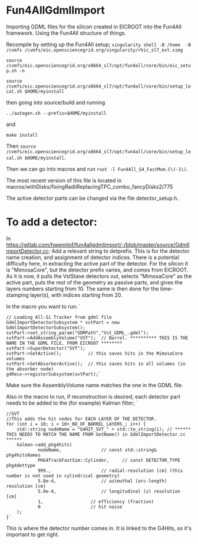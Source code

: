 # Fun4AllGdmlImport

Importing GDML files for the silicon created in EICROOT into the Fun4All framework.
Using the Fun4All structure of things.

Recompile by setting up the Fun4All setup;
`singularity shell -B /home  -B /cvmfs /cvmfs/eic.opensciencegrid.org/singularity/rhic_sl7_ext.simg`

`source /cvmfs/eic.opensciencegrid.org/x8664_sl7/opt/fun4all/core/bin/eic_setup.sh -n`

`source /cvmfs/eic.opensciencegrid.org/x8664_sl7/opt/fun4all/core/bin/setup_local.sh $HOME/myinstall`

then going into source/build and running

`../autogen.sh --prefix=$HOME/myinstall`

and

`make install`

Then `source /cvmfs/eic.opensciencegrid.org/x8664_sl7/opt/fun4all/core/bin/setup_local.sh $HOME/myinstall`.

Then we can go into macros and run `root -l Fun4All_G4_FastMom.C\(-1\)`.

The most recent version of this file is located in macros/withDisks/fixingRadiiReplacingTPC_combo_fancyDisks2/775

The active detector parts can be changed via the file detector_setup.h.

# To add a detector:

In https://gitlab.com/hwennlof/fun4allgdmlimport/-/blob/master/source/GdmlImportDetector.cc: Add a relevant string to detprefix. This is for the detector name creation, and assignment of detector indices.
There is a potential difficulty here, in extracting the active part of the detector. For the silicon it is "MimosaCore", but the detector prefix varies, and comes from EICROOT.
As it is now, it pulls the VstStave detectors out, selects "MimosaCore" as the active part, puts the rest of the geometry as passive parts, and gives the layers numbers starting from 10.
The same is then done for the time-stamping layer(s), with indices starting from 20.

In the macro you want to run:
`   

    // Loading All-Si Tracker from gdml file
	GdmlImportDetectorSubsystem * svtPart = new GdmlImportDetectorSubsystem();
	svtPart->set_string_param("GDMPath","Vst_GDML_.gdml"); 
	svtPart->AddAssemblyVolume("VST");	// Barrel. ********** THIS IS THE NAME IN THE GDML FILE, FROM EICROOT ********
	svtPart->SuperDetector("SVT");
	svtPart->SetActive();          // this saves hits in the MimosaCore volumes
	svtPart->SetAbsorberActive();  // this saves hits in all volumes (in the absorber node)
	g4Reco->registerSubsystem(svtPart);`
	
Make sure the AssemblyVolume name matches the one in the GDML file.


Also in the macro to run, if reconstruction is desired, each detector part needs to be added to the (for example) Kalman filter;
`

    //SVT
	//This adds the hit nodes for EACH LAYER OF THE DETECTOR.
	for (int i = 10; i < 10+_NO_OF_BARREL_LAYERS_; i++) {
		std::string nodeName = "G4HIT_SVT_" + std::to_string(i); // ****** THIS NEEDS TO MATCH THE NAME FROM GetName() in GdmlImportDetector.cc ******
		kalman->add_phg4hits(
				nodeName,				// const std::string& phg4hitsNames
				PHG4TrackFastSim::Cylinder,		// const DETECTOR_TYPE phg4dettype
				999.,					// radial-resolution [cm] (this number is not used in cylindrical geometry)
				5.8e-4,					// azimuthal (arc-length) resolution [cm]
				5.8e-4,					// longitudinal (z) resolution [cm]
				1,					// efficiency (fraction)
				0					// hit noise
		);
	}`

This is where the detector number comes in. It is linked to the G4Hits, so it's important to get right.
